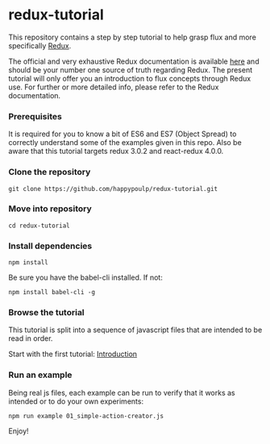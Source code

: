 redux-tutorial
=========================

This repository contains a step by step tutorial to help grasp flux and more specifically [Redux](https://github.com/reactjs/redux).

The official and very exhaustive Redux documentation is available [here](http://redux.js.org/) and should be your number one source of truth regarding Redux. The present tutorial will only offer you an introduction to flux concepts through Redux use. For further or more detailed info, please refer to the Redux documentation.

### Prerequisites
It is required for you to know a bit of ES6 and ES7 (Object Spread) to correctly understand some of the examples given in this repo. Also be aware that this tutorial targets redux 3.0.2 and react-redux 4.0.0.

### Clone the repository
`git clone https://github.com/happypoulp/redux-tutorial.git`

### Move into repository
`cd redux-tutorial`

### Install dependencies
`npm install`

Be sure you have the babel-cli installed. If not:

`npm install babel-cli -g`

### Browse the tutorial

This tutorial is split into a sequence of javascript files that are intended to be read in order. 

Start with the first tutorial: [Introduction](00_introduction.js)

### Run an example

Being real js files, each example can be run to verify that it works as intended or to do your own experiments:

`npm run example 01_simple-action-creator.js`

Enjoy!

